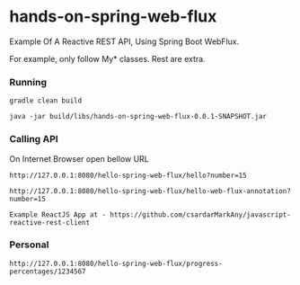 # hands-on-spring-web-flux
Example Of A Reactive REST API, Using Spring Boot WebFlux.

For example, only follow My* classes. Rest are extra.

### Running

    gradle clean build 

    java -jar build/libs/hands-on-spring-web-flux-0.0.1-SNAPSHOT.jar


### Calling API
On Internet Browser open bellow URL

    http://127.0.0.1:8080/hello-spring-web-flux/hello?number=15
    
    http://127.0.0.1:8080/hello-spring-web-flux/hello-web-flux-annotation?number=15

    Example ReactJS App at - https://github.com/csardarMarkAny/javascript-reactive-rest-client


### Personal 
    
    http://127.0.0.1:8080/hello-spring-web-flux/progress-percentages/1234567
